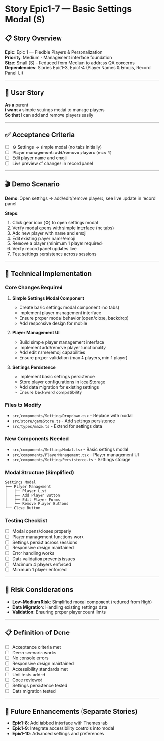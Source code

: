 # Story Epic1-7 — Basic Settings Modal (S)

## 📋 Story Overview

**Epic**: Epic 1 — Flexible Players & Personalization  
**Priority**: Medium - Management interface foundation  
**Size**: Small (S) - Reduced from Medium to address QA concerns  
**Dependencies**: Stories Epic1-3, Epic1-4 (Player Names & Emojis, Record Panel UI)

---

## 🎯 User Story

**As a** parent  
**I want** a simple settings modal to manage players  
**So that** I can add and remove players easily

---

## ✅ Acceptance Criteria

- [ ] ⚙️ Settings → simple modal (no tabs initially)
- [ ] Player management: add/remove players (max 4)
- [ ] Edit player name and emoji
- [ ] Live preview of changes in record panel

---

## 🎬 Demo Scenario

**Demo**: Open settings → add/edit/remove players, see live update in record panel

**Steps**:
1. Click gear icon (⚙️) to open settings modal
2. Verify modal opens with simple interface (no tabs)
3. Add new player with name and emoji
4. Edit existing player name/emoji
5. Remove a player (minimum 1 player required)
6. Verify record panel updates live
7. Test settings persistence across sessions

---

## 🔧 Technical Implementation

### Core Changes Required

1. **Simple Settings Modal Component**
   - Create basic settings modal component (no tabs)
   - Implement player management interface
   - Ensure proper modal behavior (open/close, backdrop)
   - Add responsive design for mobile

2. **Player Management UI**
   - Build simple player management interface
   - Implement add/remove player functionality
   - Add edit name/emoji capabilities
   - Ensure proper validation (max 4 players, min 1 player)

3. **Settings Persistence**
   - Implement basic settings persistence
   - Store player configurations in localStorage
   - Add data migration for existing settings
   - Ensure backward compatibility

### Files to Modify

- `src/components/SettingsDropdown.tsx` - Replace with modal
- `src/store/gameStore.ts` - Add settings persistence
- `src/types/maze.ts` - Extend for settings data

### New Components Needed

- `src/components/SettingsModal.tsx` - Basic settings modal
- `src/components/PlayerManagement.tsx` - Player management UI
- `src/components/SettingsPersistence.ts` - Settings storage

### Modal Structure (Simplified)

```
Settings Modal
├── Player Management
│   ├── Player List
│   ├── Add Player Button
│   ├── Edit Player Forms
│   └── Remove Player Buttons
└── Close Button
```

### Testing Checklist

- [ ] Modal opens/closes properly
- [ ] Player management functions work
- [ ] Settings persist across sessions
- [ ] Responsive design maintained
- [ ] Error handling works
- [ ] Data validation prevents issues
- [ ] Maximum 4 players enforced
- [ ] Minimum 1 player enforced

---

## 🚨 Risk Considerations

- **Low-Medium Risk**: Simplified modal component (reduced from High)
- **Data Migration**: Handling existing settings data
- **Validation**: Ensuring proper player count limits

---

## 📋 Definition of Done

- [ ] Acceptance criteria met
- [ ] Demo scenario works
- [ ] No console errors
- [ ] Responsive design maintained
- [ ] Accessibility standards met
- [ ] Unit tests added
- [ ] Code reviewed
- [ ] Settings persistence tested
- [ ] Data migration tested

---

## 🔄 Future Enhancements (Separate Stories)

- **Epic1-8**: Add tabbed interface with Themes tab
- **Epic1-9**: Integrate accessibility controls into modal
- **Epic1-10**: Advanced settings and preferences
